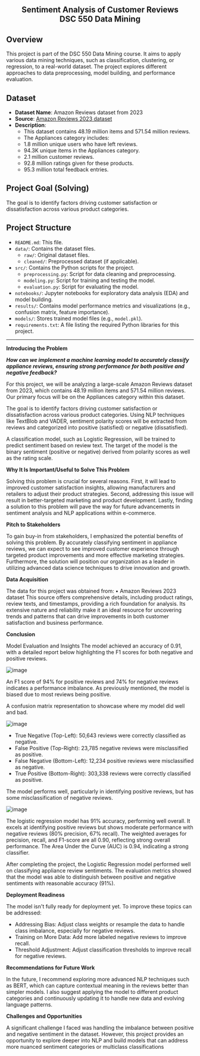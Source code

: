 ## <div align="center">  Sentiment Analysis of Customer Reviews <br> DSC 550 Data Mining</div>

## Overview
This project is part of the DSC 550 Data Mining course. It aims to apply various data mining techniques, such as classification, clustering, or regression, to a real-world dataset. The project explores different approaches to data preprocessing, model building, and performance evaluation.

## Dataset
- **Dataset Name**: Amazon Reviews dataset from 2023
- **Source**: [Amazon Reviews 2023 dataset](https://amazon-reviews-2023.github.io/#grouped-by-category)
- **Description**: 
  - This dataset contains 48.19 million items and 571.54 million reviews. 
  - The Appliances category includes:
  - 1.8 million unique users who have left reviews.
  - 94.3K unique items in the Appliances category.
  - 2.1 million customer reviews.
  - 92.8 million ratings given for these products.
  - 95.3 million total feedback entries.
  
## Project Goal (Solving)
The goal is to identify factors driving customer satisfaction or dissatisfaction across various product categories. 

## Project Structure

- `README.md`: This file.
- `data/`: Contains the dataset files.
  - `raw/`: Original dataset files.
  - `cleaned/`: Preprocessed dataset (if applicable).
- `src/`: Contains the Python scripts for the project.
  - `preprocessing.py`: Script for data cleaning and preprocessing.
  - `modeling.py`: Script for training and testing the model.
  - `evaluation.py`: Script for evaluating the model.
- `notebooks/`: Jupyter notebooks for exploratory data analysis (EDA) and model building.
- `results/`: Contains model performance metrics and visualizations (e.g., confusion matrix, feature importance).
- `models/`: Stores trained model files (e.g., `model.pkl`).
- `requirements.txt`: A file listing the required Python libraries for this project.

---

**Introducing the Problem**

***How can we implement a machine learning model to accurately classify appliance
reviews, ensuring strong performance for both positive and negative feedback?***

For this project, we will be analyzing a large-scale Amazon Reviews dataset from 2023,
which contains 48.19 million items and 571.54 million reviews. Our primary focus will be
on the Appliances category within this dataset.

The goal is to identify factors driving customer satisfaction or dissatisfaction across various
product categories. Using NLP techniques like TextBlob and VADER, sentiment polarity
scores will be extracted from reviews and categorized into positive (satisfied) or negative
(dissatisfied).

A classification model, such as Logistic Regression, will be trained to predict sentiment
based on review text. The target of the model is the binary sentiment (positive or negative)
derived from polarity scores as well as the rating scale.


**Why It Is Important/Useful to Solve This Problem**

Solving this problem is crucial for several reasons. First, it will lead to improved customer
satisfaction insights, allowing manufacturers and retailers to adjust their product
strategies. Second, addressing this issue will result in better-targeted marketing and
product development. Lastly, finding a solution to this problem will pave the way for future
advancements in sentiment analysis and NLP applications within e-commerce.


**Pitch to Stakeholders**

To gain buy-in from stakeholders, I emphasized the potential benefits of solving this
problem. By accurately classifying sentiment in appliance reviews, we can expect to see
improved customer experience through targeted product improvements and more effective
marketing strategies. Furthermore, the solution will position our organization as a leader in
utilizing advanced data science techniques to drive innovation and growth.


**Data Acquisition**

The data for this project was obtained from:
• Amazon Reviews 2023 dataset
This source offers comprehensive details, including product ratings, review texts, and
timestamps, providing a rich foundation for analysis. Its extensive nature and reliability
make it an ideal resource for uncovering trends and patterns that can drive improvements
in both customer satisfaction and business performance.

**Conclusion**

Model Evaluation and Insights
The model achieved an accuracy of 0.91, with a detailed report below highlighting the F1
scores for both negative and positive reviews.

![image](https://github.com/user-attachments/assets/a84a1043-e317-461b-8e70-0b33c6b05c8f)

An F1 score of 94% for positive reviews and 74% for negative reviews indicates a
performance imbalance. As previously mentioned, the model is biased due to most
reviews being positive.

A confusion matrix representation to showcase where my model did well and bad.

![image](https://github.com/user-attachments/assets/1703b372-dc47-4dd8-825d-d771822d70a5)

- True Negative (Top-Left): 50,643 reviews were correctly classified as negative.
- False Positive (Top-Right): 23,785 negative reviews were misclassified as positive.
- False Negative (Bottom-Left): 12,234 positive reviews were misclassified as
negative.
- True Positive (Bottom-Right): 303,338 reviews were correctly classified as positive.

The model performs well, particularly in identifying positive reviews, but has some
misclassification of negative reviews.


![image](https://github.com/user-attachments/assets/f87341c1-da83-44cf-b5dc-c1ccc2bde08a)

The logistic regression model has 91% accuracy, performing well overall. It excels at
identifying positive reviews but shows moderate performance with negative reviews (80%
precision, 67% recall). The weighted averages for precision, recall, and F1-score are all
0.90, reflecting strong overall performance. The Area Under the Curve (AUC) is 0.94,
indicating a strong classifier.

After completing the project, the Logistic Regression model performed well on classifying
appliance review sentiments. The evaluation metrics showed that the model was able to
distinguish between positive and negative sentiments with reasonable accuracy (91%).

**Deployment Readiness**

The model isn't fully ready for deployment yet. To improve these topics can be addressed:
- Addressing Bias: Adjust class weights or resample the data to handle class
imbalance, especially for negative reviews.
- Training on More Data: Add more labeled negative reviews to improve recall.
- Threshold Adjustment: Adjust classification thresholds to improve recall for
negative reviews.

**Recommendations for Future Work**

In the future, I recommend exploring more advanced NLP techniques such as BERT, which
can capture contextual meaning in the reviews better than simpler models. I also suggest
applying the model to different product categories and continuously updating it to handle
new data and evolving language patterns.


**Challenges and Opportunities**

A significant challenge I faced was handling the imbalance between positive and negative
sentiment in the dataset. However, this project provides an opportunity to explore deeper
into NLP and build models that can address more nuanced sentiment categories or multiclass classifications



